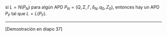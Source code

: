 si $L = N(P_N)$ para algún APD $P_N = (Q, \Sigma, \Gamma, \delta_N, q_0, Z_0)$, entonces hay un APD $P_F$ tal que $L = L(P_F)$.
***
[Demostración en diapo 37]